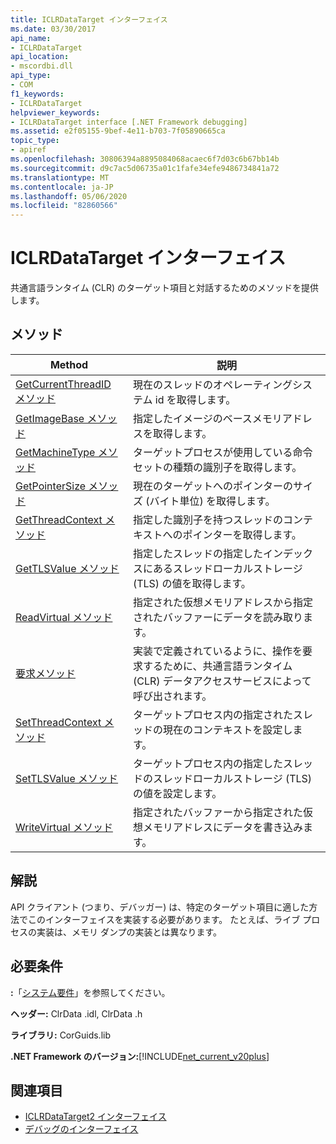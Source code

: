 ```yaml
---
title: ICLRDataTarget インターフェイス
ms.date: 03/30/2017
api_name:
- ICLRDataTarget
api_location:
- mscordbi.dll
api_type:
- COM
f1_keywords:
- ICLRDataTarget
helpviewer_keywords:
- ICLRDataTarget interface [.NET Framework debugging]
ms.assetid: e2f05155-9bef-4e11-b703-7f05890665ca
topic_type:
- apiref
ms.openlocfilehash: 30806394a8895084068acaec6f7d03c6b67bb14b
ms.sourcegitcommit: d9c7ac5d06735a01c1fafe34efe9486734841a72
ms.translationtype: MT
ms.contentlocale: ja-JP
ms.lasthandoff: 05/06/2020
ms.locfileid: "82860566"
---
```

# <a name="iclrdatatarget-interface"></a>ICLRDataTarget インターフェイス
共通言語ランタイム (CLR) のターゲット項目と対話するためのメソッドを提供します。  
  
## <a name="methods"></a>メソッド  
  
|Method|説明|  
|------------|-----------------|  
|[GetCurrentThreadID メソッド](iclrdatatarget-getcurrentthreadid-method.md)|現在のスレッドのオペレーティングシステム id を取得します。|  
|[GetImageBase メソッド](iclrdatatarget-getimagebase-method.md)|指定したイメージのベースメモリアドレスを取得します。|  
|[GetMachineType メソッド](iclrdatatarget-getmachinetype-method.md)|ターゲットプロセスが使用している命令セットの種類の識別子を取得します。|  
|[GetPointerSize メソッド](iclrdatatarget-getpointersize-method.md)|現在のターゲットへのポインターのサイズ (バイト単位) を取得します。|  
|[GetThreadContext メソッド](iclrdatatarget-getthreadcontext-method.md)|指定した識別子を持つスレッドのコンテキストへのポインターを取得します。|  
|[GetTLSValue メソッド](iclrdatatarget-gettlsvalue-method.md)|指定したスレッドの指定したインデックスにあるスレッドローカルストレージ (TLS) の値を取得します。|  
|[ReadVirtual メソッド](iclrdatatarget-readvirtual-method.md)|指定された仮想メモリアドレスから指定されたバッファーにデータを読み取ります。|  
|[要求メソッド](iclrdatatarget-request-method.md)|実装で定義されているように、操作を要求するために、共通言語ランタイム (CLR) データアクセスサービスによって呼び出されます。|  
|[SetThreadContext メソッド](iclrdatatarget-setthreadcontext-method.md)|ターゲットプロセス内の指定されたスレッドの現在のコンテキストを設定します。|  
|[SetTLSValue メソッド](iclrdatatarget-settlsvalue-method.md)|ターゲットプロセス内の指定したスレッドのスレッドローカルストレージ (TLS) の値を設定します。|  
|[WriteVirtual メソッド](iclrdatatarget-writevirtual-method.md)|指定されたバッファーから指定された仮想メモリアドレスにデータを書き込みます。|  
  
## <a name="remarks"></a>解説  
 API クライアント (つまり、デバッガー) は、特定のターゲット項目に適した方法でこのインターフェイスを実装する必要があります。 たとえば、ライブ プロセスの実装は、メモリ ダンプの実装とは異なります。  
  
## <a name="requirements"></a>必要条件  
 **:**「[システム要件](../../get-started/system-requirements.md)」を参照してください。  
  
 **ヘッダー:** ClrData .idl, ClrData .h  
  
 **ライブラリ:** CorGuids.lib  
  
 **.NET Framework のバージョン:**[!INCLUDE[net_current_v20plus](../../../../includes/net-current-v20plus-md.md)]  
  
## <a name="see-also"></a>関連項目

- [ICLRDataTarget2 インターフェイス](iclrdatatarget2-interface.md)
- [デバッグのインターフェイス](debugging-interfaces.md)
